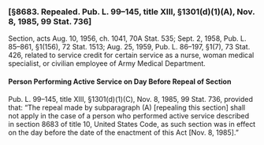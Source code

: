 ### [§8683. Repealed. Pub. L. 99–145, title XIII, §1301(d)(1)(A), Nov. 8, 1985, 99 Stat. 736] ###

Section, acts Aug. 10, 1956, ch. 1041, 70A Stat. 535; Sept. 2, 1958, Pub. L. 85–861, §1(156), 72 Stat. 1513; Aug. 25, 1959, Pub. L. 86–197, §1(7), 73 Stat. 426, related to service credit for certain service as a nurse, woman medical specialist, or civilian employee of Army Medical Department.

#### Person Performing Active Service on Day Before Repeal of Section ####

Pub. L. 99–145, title XIII, §1301(d)(1)(C), Nov. 8, 1985, 99 Stat. 736, provided that: “The repeal made by subparagraph (A) [repealing this section] shall not apply in the case of a person who performed active service described in section 8683 of title 10, United States Code, as such section was in effect on the day before the date of the enactment of this Act [Nov. 8, 1985].”